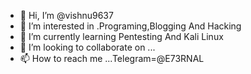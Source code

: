 - 👋 Hi, I’m @vishnu9637
- 👀 I’m interested in .Programing,Blogging And Hacking
- 🌱 I’m currently learning Pentesting And Kali Linux
- 💞️ I’m looking to collaborate on ...
- 📫 How to reach me ...Telegram=@E73RNAL

<!---
vishnu9637/vishnu9637 is a ✨ special ✨ repository because its `README.md` (this file) appears on your GitHub profile.
You can click the Preview link to take a look at your changes.
--->
